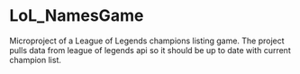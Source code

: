 # LoL_NamesGame
Microproject of a League of Legends champions listing game. The project pulls data from league of legends api so it should be up to date with current champion list. 

